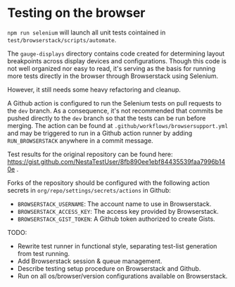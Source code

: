 # Testing on the browser

`npm run selenium` will launch all unit tests cointained in 
`test/browserstack/scripts/automate`.

The `gauge-displays` directory contains code created for determining layout
breakpoints across display devices and configurations. Though this code is not 
well organized nor easy to read, it's serving as the basis for running more 
tests directly in the browser through Browserstack using Selenium.

However, it still needs some heavy refactoring and cleanup.

A Github action is configured to run the Selenium tests on pull requests to the
`dev` branch. As a consequence, it's not recommended that commits be pushed
directly to the `dev` branch so that the tests can be run before merging. The
action can be found at `.github/workflows/browsersupport.yml` and may be
triggered to run in a Github action runner by adding `RUN_BROWSERSTACK`
anywhere in a commit message.

Test results for the original repository can be found here:
https://gist.github.com/NestaTestUser/8fb890ee1ebf84435539faa7996b140e .

Forks of the repository should be configured with the following action secrets
in `org/repo/settings/secrets/actions` in Github:

 * `BROWSERSTACK_USERNAME`: The account name to use in Browserstack.
 * `BROWSERSTACK_ACCESS_KEY`: The access key provided by Browserstack.
 * `BROWSERSTACK_GIST_TOKEN`: A Github token authorized to create Gists.

TODO:

 * Rewrite test runner in functional style, separating test-list generation from 
   test running.
 * Add Browserstack session & queue management.
 * Describe testing setup procedure on Browserstack and Github.
 * Run on all os/browser/version configurations available on Browserstack.
